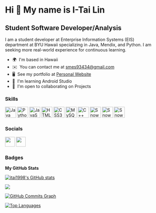 Hi 👋 My name is I-Tai Lin
==========================

Student Software Developer/Analysis
-----------------------------------

I am a student developer at Enterprise Information Systems (EIS) department at BYU Hawaii specializing in Java, Mendix, and Python. I am seeking more real-world experience for continuous learning.

* 🌍  I'm based in Hawaii
* ✉️  You can contact me at [smes93434@gmail.com](mailto:smes93434@gmail.com)
* 🖥️  See my portfolio at [Personal Website](https://smes93434.wixsite.com/itai)
* 🧠  I'm learning Android Studio
* 🤝  I'm open to collaborating on Projects

### Skills


<p align="left">
<a href="https://www.oracle.com/java/" target="_blank" rel="noreferrer"><img src="https://raw.githubusercontent.com/danielcranney/readme-generator/main/public/icons/skills/java-colored.svg" width="36" height="36" alt="Java" /></a>
<a href="https://www.python.org/" target="_blank" rel="noreferrer"><img src="https://raw.githubusercontent.com/danielcranney/readme-generator/main/public/icons/skills/python-colored.svg" width="36" height="36" alt="Python" /></a>
<a href="https://developer.mozilla.org/en-US/docs/Web/JavaScript" target="_blank" rel="noreferrer"><img src="https://raw.githubusercontent.com/danielcranney/readme-generator/main/public/icons/skills/javascript-colored.svg" width="36" height="36" alt="JavaScript" /></a>
<a href="https://developer.mozilla.org/en-US/docs/Glossary/HTML5" target="_blank" rel="noreferrer"><img src="https://raw.githubusercontent.com/danielcranney/readme-generator/main/public/icons/skills/html5-colored.svg" width="36" height="36" alt="HTML5" /></a>
<a href="https://www.w3.org/TR/CSS/#css" target="_blank" rel="noreferrer"><img src="https://raw.githubusercontent.com/danielcranney/readme-generator/main/public/icons/skills/css3-colored.svg" width="36" height="36" alt="CSS3" /></a>
<a href="https://www.mysql.com/" target="_blank" rel="noreferrer"><img src="https://raw.githubusercontent.com/danielcranney/readme-generator/main/public/icons/skills/mysql-colored.svg" width="36" height="36" alt="MySQL" /></a>
  <a href="https://learn.microsoft.com/en-us/cpp/windows/latest-supported-vc-redist?view=msvc-170" target="_blank" rel="noreferrer"><img src="https://user-images.githubusercontent.com/107719287/228647498-c93a0016-865b-4948-81a3-58df6552e24b.png" width="36" height="36" alt="C++" /></a>
    <a href="https://www.snowflake.com/en/" target="_blank" rel="noreferrer"><img src="https://user-images.githubusercontent.com/107719287/228649203-2e752edb-aac4-474c-b2d7-89a80d6b463c.PNG" width="36" height="36" alt="Snowflake" /></a>
      <a href="https://www.mendix.com/" target="_blank" rel="noreferrer"><img src="https://user-images.githubusercontent.com/107719287/228650151-d21b738e-e777-476f-920a-2d9df66bc7db.PNG" width="36" height="36" alt="Snowflake" /></a>
   <a href="https://developer.android.com/studio?gclid=Cj0KCQjww4-hBhCtARIsAC9gR3a15omZUdKGsCjcgR_ilTeDWs9jtDUytBofx7qWD-Uyev0Yap0xyIkaAsE5EALw_wcB&gclsrc=aw.ds" target="_blank" rel="noreferrer"><img src="https://user-images.githubusercontent.com/107719287/228651617-93d0e224-8547-47ad-bed9-6027eaf80f8e.PNG" width="36" height="36" alt="Snowflake" /></a>
</p>


### Socials

<p align="left"> <a href="https://www.github.com/itai1998" target="_blank" rel="noreferrer"><img src="https://raw.githubusercontent.com/danielcranney/readme-generator/main/public/icons/socials/github.svg" width="32" height="32" /></a> <a href="https://www.linkedin.com/in/i-tai-lin/" target="_blank" rel="noreferrer"><img src="https://raw.githubusercontent.com/danielcranney/readme-generator/main/public/icons/socials/linkedin.svg" width="32" height="32" /></a></p>

### Badges

<b>My GitHub Stats</b>

<a href="http://www.github.com/itai1998"><img src="https://github-readme-stats.vercel.app/api?username=itai1998&show_icons=true&hide=&count_private=true&title_color=0891b2&text_color=ffffff&icon_color=0891b2&bg_color=1c1917&hide_border=true&show_icons=true" alt="itai1998's GitHub stats" /></a>

<a href="http://www.github.com/itai1998"><img src="https://github-readme-streak-stats.herokuapp.com/?user=itai1998&stroke=ffffff&background=1c1917&ring=0891b2&fire=0891b2&currStreakNum=ffffff&currStreakLabel=0891b2&sideNums=ffffff&sideLabels=ffffff&dates=ffffff&hide_border=true" /></a>

<a href="http://www.github.com/itai1998"><img src="https://github-readme-activity-graph.cyclic.app/graph?username=itai1998&bg_color=1c1917&color=ffffff&line=0891b2&point=ffffff&area_color=1c1917&area=true&hide_border=true&custom_title=GitHub%20Commits%20Graph" alt="GitHub Commits Graph" /></a>

<a href="https://github.com/itai1998" align="left"><img src="https://github-readme-stats.vercel.app/api/top-langs/?username=itai1998&langs_count=10&title_color=0891b2&text_color=ffffff&icon_color=0891b2&bg_color=1c1917&hide_border=true&locale=en&custom_title=Top%20%Languages" alt="Top Languages" /></a>
